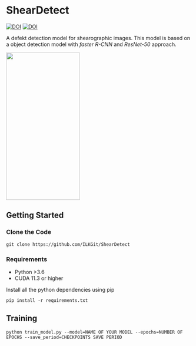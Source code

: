 # ShearDetect
[![DOI](https://zenodo.org/badge/DOI/10.5281/zenodo.6463119.svg)](https://doi.org/10.5281/zenodo.6463119)
[![DOI](https://zenodo.org/badge/DOI/10.5281/zenodo.6482460.svg)](https://doi.org/10.5281/zenodo.6482459)

A defekt detection model for shearographic images. This model is based on a object detection model with *faster R-CNN* and *ResNet-50* approach.

<img src="[https://camo.githubusercontent.com/...](https://github.com/ILKGit/ShearDetect/blob/main/imgs/model_1x_001.pn)" data-canonical-src="[https://gyazo.com/eb5c5741b6a9a16c692170a41a49c858.png](https://github.com/ILKGit/ShearDetect/blob/main/imgs/model_1x_001.pn)" width="200" height="400" />


## Getting Started
### Clone the Code
```
git clone https://github.com/ILKGit/ShearDetect
```
### Requirements
* Python >3.6
* CUDA 11.3 or higher

Install all the python dependencies using pip
```
pip install -r requirements.txt
```


## Training
```
python train_model.py --model=NAME OF YOUR MODEL --epochs=NUMBER OF EPOCHS --save_period=CHECKPOINTS SAVE PERIOD
```

